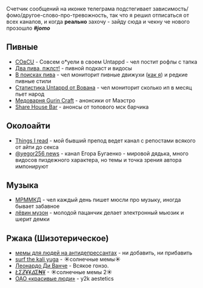 Счетчик сообщений на иконке телеграма подстегивает зависимость/фомо/другое-слово-про-тревожность, так что я решил
отписаться от всех каналов, и когда **реально** захочу - зайду сюда и чекну че нового прозошло **_#jomo_**

## Пивные

- [СОвСU](https://t.me/COBCU) - Совсем о*уели в своем Untappd - чел постит рофлы с тапка
- [Два пива, пжлст!](https://t.me/dvapiva) - пивной подкаст и видосы
- [В поисках пива](https://t.me/vpoiskahpiva) - чел мониторит пивные движухи ([как я](https://potyk.io/beer/#cal)) и
  редкие пивные стили
- [Статистика Untappd от Вована](https://t.me/statbeer) - чел мониторит сколько ип в месяц пьет народ
- [Медоварня Gurin Craft](https://t.me/gurincraft) - анонсики от Маэстро
- [Share House Bar](https://t.me/sharehousebar) - анонсы от топового мск барчика

## Околоайти

- [Things I read](https://t.me/thingsiread) - мой бывший препод ведет канал с репостами всякого от айти до секса
- [@yegor256 news](https://t.me/yegor256news) - канал Егора Бугаенко - мировой дядька, много видосов пиздежного
  характера, но темы и точка зрения автора импонируют

## Музыка

- [МРММКД](https://t.me/mrmmkd) - чел каждый день пишет мюсли про музыку, иногда бывает забавное
- [лёвин музон](https://t.me/levrostsmuslo) - молодой пацанчик делает электронный мьюзик и шерит демки

## Ржака (Шизотерическое)

- [мемы для людей на антидепрессантах](https://t.me/memydlyaludeynaantidepressands) - ни добавить, ни прибавить
- [surf the kali yuga](https://t.me/kalikaliss) - ☀солнечные мемы☀
- [Леонардо Ди Ванче](https://t.me/skvir) - Всякое гонзо.
- [$ŁΣƵ¥ ¥ᐃ$Σ₦¥](https://t.me/yasenslez) - ☀солнечные мемы 2☀
- [ОАО «красивые люди»](https://t.me/kpacu8o) - y2k aestetics